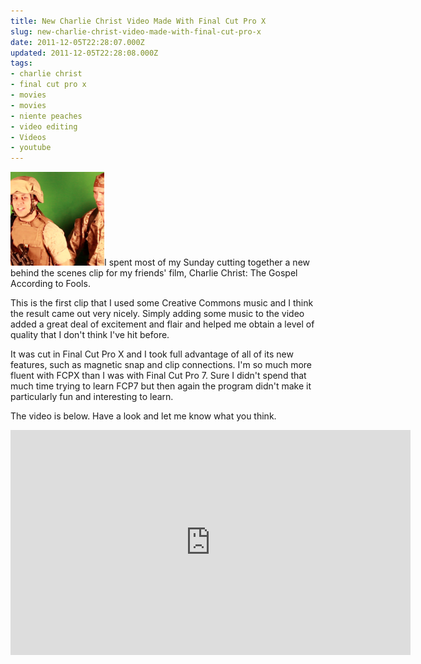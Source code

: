 ```yaml
---
title: New Charlie Christ Video Made With Final Cut Pro X
slug: new-charlie-christ-video-made-with-final-cut-pro-x
date: 2011-12-05T22:28:07.000Z
updated: 2011-12-05T22:28:08.000Z
tags:
- charlie christ
- final cut pro x
- movies
- movies
- niente peaches
- video editing
- Videos
- youtube
---
```


<a href="http://blog.harrywolff.com/2011/12/new-charlie-christ-video-made-with-final-cut-pro-x/army_of_ron/" rel="attachment wp-att-1933"><img src="/images/posts/2011/12/army_of_ron-150x150.png" alt="" title="army_of_ron" width="150" height="150" class="alignleft size-thumbnail wp-image-1933" /></a>I spent most of my Sunday cutting together a new behind the scenes clip for my friends' film, Charlie Christ: The Gospel According to Fools.

This is the first clip that I used some Creative Commons music and I think the result came out very nicely.  Simply adding some music to the video added a great deal of excitement and flair and helped me obtain a level of quality that I don't think I've hit before.

It was cut in Final Cut Pro X and I took full advantage of all of its new features, such as magnetic snap and clip connections.  I'm so much more fluent with FCPX than I was with Final Cut Pro 7.  Sure I didn't spend that much time trying to learn FCP7 but then again the program didn't make it particularly fun and interesting to learn.

The video is below.  Have a look and let me know what you think.

<iframe width="640" height="360" src="http://www.youtube.com/embed/BNEl8sBmQlQ?rel=0&amp;hd=1" frameborder="0" allowfullscreen></iframe>
